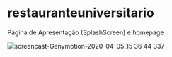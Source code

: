 # restauranteuniversitario
Página de Apresentação (SplashScreen) e homepage

![screencast-Genymotion-2020-04-05_15 36 44 337](https://user-images.githubusercontent.com/63119956/78506977-c6d41480-7753-11ea-92cc-951137c45e2b.gif)

